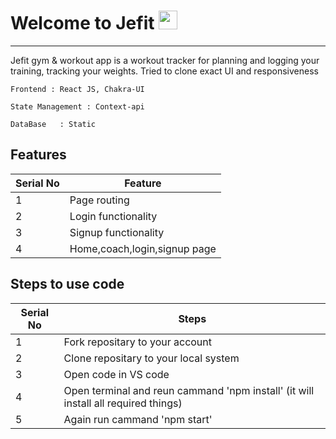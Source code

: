 


# Welcome to Jefit <img src="https://raw.githubusercontent.com/MartinHeinz/MartinHeinz/master/wave.gif" width="30px">
---
Jefit gym &amp; workout app is a workout tracker for planning and logging your training, tracking your weights. Tried to clone exact UI and responsiveness

   ```
   Frontend : React JS, Chakra-UI
   
   State Management : Context-api
   
   DataBase   : Static
   ```
   ## Features

 | Serial No            | Feature                                                              |
| ----------------- | ------------------------------------------------------------------ |
| 1 | Page routing |
| 2 | Login functionality |
| 3 | Signup functionality |
| 4| Home,coach,login,signup page |
   
   ## Steps to use code

 | Serial No            | Steps                                                            |
| ----------------- | ------------------------------------------------------------------ |
| 1 | Fork repositary to your account |
| 2 | Clone repositary to your local system |
| 3 | Open code in VS code  |
| 4 | Open terminal and reun cammand 'npm install' (it will install all required things) |
| 5 | Again run cammand 'npm start' |



